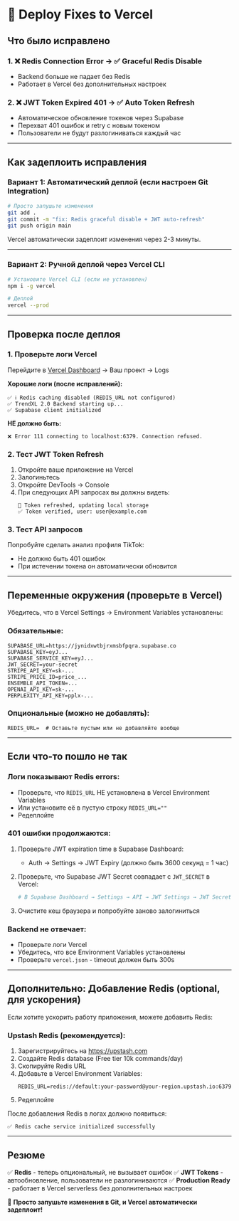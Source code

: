 # 🚀 Deploy Fixes to Vercel

## Что было исправлено

### 1. ❌ Redis Connection Error → ✅ Graceful Redis Disable

- Backend больше не падает без Redis
- Работает в Vercel без дополнительных настроек

### 2. ❌ JWT Token Expired 401 → ✅ Auto Token Refresh

- Автоматическое обновление токенов через Supabase
- Перехват 401 ошибок и retry с новым токеном
- Пользователи не будут разлогиниваться каждый час

---

## Как задеплоить исправления

### Вариант 1: Автоматический деплой (если настроен Git Integration)

```bash
# Просто запушьте изменения
git add .
git commit -m "fix: Redis graceful disable + JWT auto-refresh"
git push origin main
```

Vercel автоматически задеплоит изменения через 2-3 минуты.

---

### Вариант 2: Ручной деплой через Vercel CLI

```bash
# Установите Vercel CLI (если не установлен)
npm i -g vercel

# Деплой
vercel --prod
```

---

## Проверка после деплоя

### 1. Проверьте логи Vercel

Перейдите в [Vercel Dashboard](https://vercel.com/dashboard) → Ваш проект → Logs

**Хорошие логи (после исправлений):**

```
✅ ℹ️ Redis caching disabled (REDIS_URL not configured)
✅ TrendXL 2.0 Backend starting up...
✅ Supabase client initialized
```

**НЕ должно быть:**

```
❌ Error 111 connecting to localhost:6379. Connection refused.
```

### 2. Тест JWT Token Refresh

1. Откройте ваше приложение на Vercel
2. Залогиньтесь
3. Откройте DevTools → Console
4. При следующих API запросах вы должны видеть:
   ```
   🔄 Token refreshed, updating local storage
   ✅ Token verified, user: user@example.com
   ```

### 3. Тест API запросов

Попробуйте сделать анализ профиля TikTok:

- Не должно быть 401 ошибок
- При истечении токена он автоматически обновится

---

## Переменные окружения (проверьте в Vercel)

Убедитесь, что в Vercel Settings → Environment Variables установлены:

### Обязательные:

```
SUPABASE_URL=https://jynidxwtbjrxmsbfpqra.supabase.co
SUPABASE_KEY=eyJ...
SUPABASE_SERVICE_KEY=eyJ...
JWT_SECRET=your-secret
STRIPE_API_KEY=sk-...
STRIPE_PRICE_ID=price_...
ENSEMBLE_API_TOKEN=...
OPENAI_API_KEY=sk-...
PERPLEXITY_API_KEY=pplx-...
```

### Опциональные (можно не добавлять):

```
REDIS_URL=  # Оставьте пустым или не добавляйте вообще
```

---

## Если что-то пошло не так

### Логи показывают Redis errors:

- Проверьте, что `REDIS_URL` НЕ установлена в Vercel Environment Variables
- Или установите её в пустую строку `REDIS_URL=""`
- Редеплойте

### 401 ошибки продолжаются:

1. Проверьте JWT expiration time в Supabase Dashboard:
   - Auth → Settings → JWT Expiry (должно быть 3600 секунд = 1 час)
2. Проверьте, что Supabase JWT Secret совпадает с `JWT_SECRET` в Vercel:

   ```bash
   # В Supabase Dashboard → Settings → API → JWT Settings → JWT Secret
   ```

3. Очистите кеш браузера и попробуйте заново залогиниться

### Backend не отвечает:

- Проверьте логи Vercel
- Убедитесь, что все Environment Variables установлены
- Проверьте `vercel.json` - timeout должен быть 300s

---

## Дополнительно: Добавление Redis (optional, для ускорения)

Если хотите ускорить работу приложения, можете добавить Redis:

### Upstash Redis (рекомендуется):

1. Зарегистрируйтесь на https://upstash.com
2. Создайте Redis database (Free tier 10k commands/day)
3. Скопируйте Redis URL
4. Добавьте в Vercel Environment Variables:
   ```
   REDIS_URL=redis://default:your-password@your-region.upstash.io:6379
   ```
5. Редеплойте

После добавления Redis в логах должно появиться:

```
✅ Redis cache service initialized successfully
```

---

## Резюме

✅ **Redis** - теперь опциональный, не вызывает ошибок
✅ **JWT Tokens** - автообновление, пользователи не разлогиниваются
✅ **Production Ready** - работает в Vercel serverless без дополнительных настроек

🚀 **Просто запушьте изменения в Git, и Vercel автоматически задеплоит!**
